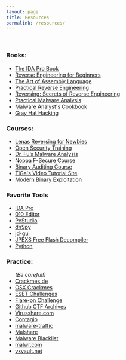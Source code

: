 ```yaml
---
layout: page
title: Resources
permalink: /resources/
---
```


<div class="text-left">
</br>
<h3 id="books">
Books:</h3>
<ul>
<li><a href="http://amzn.com/1593272898" target="_blank">The IDA Pro Book</a></li>
<li><a href="http://beginners.re/" target="_blank">Reverse Engineering for Beginners</a></li>
<li><a href="http://amzn.com/1593272073" target="_blank">The Art of Assembly Language</a></li>
<li><a href="http://amzn.com/B00IA22R2Y" target="_blank">Practical Reverse Engineering</a></li>
<li><a href="http://amzn.com/B007032XZK" target="_blank">Reversing: Secrets of Reverse Engineering</a></li>
<li><a href="http://amzn.com/1593272901" target="_blank">Practical Malware Analysis</a></li>
<li><a href="http://amzn.com/B0047DWCMA" target="_blank">Malware Analyst's Cookbook</a></li>
<li><a href="http://amzn.com/0071832386" target="_blank">Gray Hat Hacking</a></li>
</ul>
<h3 id="courses">
Courses:</h3>
<ul>
<li><a href="https://tuts4you.com/download.php?list.17" target="_blank">Lenas Reversing for Newbies</a></li>
<li><a href="http://opensecuritytraining.info/Training.html%20target=" target="_blank">Open Security Training</a></li>
<li><a href="http://fumalwareanalysis.blogspot.sg/p/malware-analysis-tutorials-reverse.html?m=1" target="_blank">Dr. Fu’s Malware Analysis</a></li>
<li><a href="https://noppa.aalto.fi/noppa/kurssi/t-110.6220/luennot" target="_blank">Noppa F-Secure Course</a></li>
<li><a href="http://www.binary-auditing.com/" target="_blank">Binary Auditing Course</a></li>
<li><a href="http://www.woodmann.com/TiGa/" target="_blank">TiGa's Video Tutorial Site</a></li>
<li><a href="http://security.cs.rpi.edu/courses/binexp-spring2015/" target="_blank">Modern Binary Exploitation</a></li>
</ul>
<h3 id="tools">
Favorite Tools</h3>
<ul>
<li><a href="https://www.hex-rays.com/products/ida/index.shtml" target="_blank">IDA Pro</a></li>
<li><a href="http://www.sweetscape.com/010editor/" target="_blank">010 Editor</a></li>
<li><a href="http://www.winitor.com/" target="_blank">PeStudio</a></li>
<li><a href="https://github.com/0xd4d/dnSpy" target="_blank">dnSpy</a></li>
<li><a href="http://jd.benow.ca/" target="_blank">jd-gui</a></li>
<li><a href="https://www.free-decompiler.com/flash/" target="_blank">JPEXS Free Flash Decompiler</a></li>
<li><a href="https://www.python.org" target="_blank">Python</a></li>
</ul>
<h3>
Practice:</h3>
<ul>
<i>(Be careful!)</i>
<li><a href="http://www.crackmes.de/" target="_blank">Crackmes.de</a></li>
<li><a href="https://reverse.put.as/crackmes/" target="_blank">OSX Crackmes</a></li>
<li><a href="http://www.joineset.com/jobs-analyst.html" target="_blank">ESET Challenges</a></li>
<li><a href="http://flare-on.com/" target="_blank">Flare-on Challenge</a></li>
<li><a href="http://github.com/ctfs/" target="_blank">Github CTF Archives</a></li>
<li><a href="http://virusshare.com/" target="_blank">Virusshare.com</a></li>
<li><a href="http://contagiodump.blogspot.com/" target="_blank">Contagio</a></li>
<li><a href="https://malware-traffic.com/" target="_blank">malware-traffic</a></li>
<li><a href="http://malshare.com/" target="_blank">Malshare</a></li>
<li><a href="http://www.malwareblacklist.com/showMDL.php" target="_blank">Malware Blacklist</a></li>
<li><a href="https://malwr.com/" target="_blank">malwr.com</a></li>
<li><a href="http://vxvault.net/" target="_blank">vxvault.net</a></li>
</ul>
</div>
